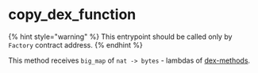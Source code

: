 # copy\_dex\_function

{% hint style="warning" %}
This entrypoint should be called only by `Factory` contract address.&#x20;
{% endhint %}

This method receives `big_map` of `nat -> bytes` - lambdas of [dex-methods](../../../standalone-dex/dex-methods/ "mention").
